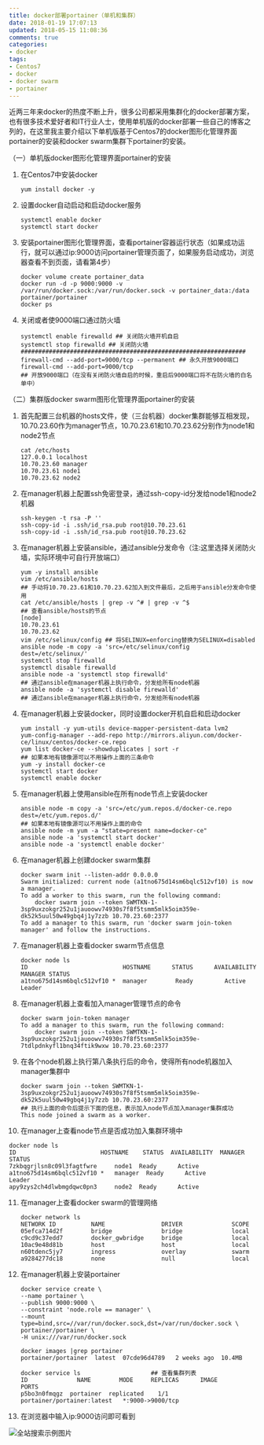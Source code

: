 ```yaml
---
title: docker部署portainer（单机和集群）
date: 2018-01-19 17:07:13
updated: 2018-05-15 11:08:36
comments: true
categories:
- docker
tags:
- Centos7
- docker
- docker swarm
- portainer
---
```


近两三年来docker的热度不断上升，很多公司都采用集群化的docker部署方案，也有很多技术爱好者和IT行业人士，使用单机版的docker部署一些自己的博客之列的，在这里我主要介绍以下单机版基于Centos7的docker图形化管理界面portainer的安装和docker swarm集群下portainer的安装。

（一）单机版docker图形化管理界面portainer的安装

1. 在Centos7中安装docker

   ```
   yum install docker -y
   ```

2. 设置docker自动启动和启动docker服务

   ```shell
   systemctl enable docker
   systemctl start docker
   ```

3. 安装portainer图形化管理界面，查看portainer容器运行状态（如果成功运行，就可以通过ip:9000访问portainer管理页面了，如果服务启动成功，浏览器查看不到页面，请看第4步）

   ```shell
   docker volume create portainer_data
   docker run -d -p 9000:9000 -v /var/run/docker.sock:/var/run/docker.sock -v portainer_data:/data portainer/portainer
   docker ps
   ```

4. 关闭或者使9000端口通过防火墙

   ```shell
   systemctl enable firewalld ## 关闭防火墙开机自启
   systemctl stop firewalld ## 关闭防火墙
   ################################################################
   firewall-cmd --add-port=9000/tcp --permanent ## 永久开放9000端口
   firewall-cmd --add-port=9000/tcp 
   ## 开放9000端口（在没有关闭防火墙自启的时候，重启后9000端口将不在防火墙的白名单中）
   ```


（二）集群版docker swarm图形化管理界面portainer的安装

1. 首先配置三台机器的hosts文件，使（三台机器）docker集群能够互相发现，10.70.23.60作为manager节点，10.70.23.61和10.70.23.62分别作为node1和node2节点

   ```shell
   cat /etc/hosts
   127.0.0.1 localhost
   10.70.23.60 manager
   10.70.23.61 node1
   10.70.23.62 node2

   ```

2. 在manager机器上配置ssh免密登录，通过ssh-copy-id分发给node1和node2机器

   ```shell
   ssh-keygen -t rsa -P ''
   ssh-copy-id -i .ssh/id_rsa.pub root@10.70.23.61
   ssh-copy-id -i .ssh/id_rsa.pub root@10.70.23.62
   ```

3. 在manager机器上安装ansible，通过ansible分发命令（注:这里选择关闭防火墙，实际环境中可自行开放端口）

   ```shell
   yum -y install ansible
   vim /etc/ansible/hosts 
   ## 手动将10.70.23.61和10.70.23.62加入到文件最后，之后用于ansible分发命令使用
   cat /etc/ansible/hosts | grep -v ^# | grep -v ^$ 
   ## 查看ansible/hosts的节点
   [node]
   10.70.23.61
   10.70.23.62
   vim /etc/selinux/config ## 将SELINUX=enforcing替换为SELINUX=disabled
   ansible node -m copy -a 'src=/etc/selinux/config dest=/etc/selinux/'
   systemctl stop firewalld
   systemctl disable firewalld
   ansible node -a 'systemctl stop firewalld' 
   ## 通过ansible在manager机器上执行命令，分发给所有node机器
   ansible node -a 'systemctl disable firewalld'
   ## 通过ansible在manager机器上执行命令，分发给所有node机器
   ```

4. 在manager机器上安装docker，同时设置docker开机自启和启动docker

   ```shell
   yum install -y yum-utils device-mapper-persistent-data lvm2
   yum-config-manager --add-repo http://mirrors.aliyun.com/docker-ce/linux/centos/docker-ce.repo
   yum list docker-ce --showduplicates | sort -r
   ## 如果本地有镜像源可以不用操作上面的三条命令
   yum -y install docker-ce
   systemctl start docker
   systemctl enable docker
   ```

5. 在manager机器上使用ansible在所有node节点上安装docker

   ```shell
   ansible node -m copy -a 'src=/etc/yum.repos.d/docker-ce.repo dest=/etc/yum.repos.d/'
   ## 如果本地有镜像源可以不用操作上面的命令
   ansible node -m yum -a "state=present name=docker-ce"
   ansible node -a 'systemctl start docker'
   ansible node -a 'systemctl enable docker'
   ```

6. 在manager机器上创建docker swarm集群

   ```shell
   docker swarm init --listen-addr 0.0.0.0
   Swarm initialized: current node (a1tno675d14sm6bqlc512vf10) is now a manager.
   To add a worker to this swarm, run the following command:
       docker swarm join --token SWMTKN-1-3sp9uxzokgr252u1jauoowv74930s7f8f5tsmm5mlk5oim359e-dk52k5uul50w49gbq4j1y7zzb 10.70.23.60:2377
   To add a manager to this swarm, run 'docker swarm join-token manager' and follow the instructions.
   ```

7. 在manager机器上查看docker swarm节点信息

   ```shell
   docker node ls
   ID                           HOSTNAME      STATUS      AVAILABILITY   MANAGER STATUS
   a1tno675d14sm6bqlc512vf10 *  manager        Ready         Active           Leader
   ```

8. 在manager机器上查看加入manager管理节点的命令

   ```shell
   docker swarm join-token manager
   To add a manager to this swarm, run the following command:
       docker swarm join --token SWMTKN-1-3sp9uxzokgr252u1jauoowv74930s7f8f5tsmm5mlk5oim359e-7tdlpdnkyfl1bnq34ftik9wxw 10.70.23.60:2377
   ```

9. 在各个node机器上执行第八条执行后的命令，使得所有node机器加入manager集群中

   ```shell
   docker swarm join --token SWMTKN-1-3sp9uxzokgr252u1jauoowv74930s7f8f5tsmm5mlk5oim359e-dk52k5uul50w49gbq4j1y7zzb 10.70.23.60:2377
   ## 执行上面的命令后提示下面的信息，表示加入node节点加入manager集群成功
   This node joined a swarm as a worker. 
   ```

10. 在manager上查看node节点是否成功加入集群环境中

   ```shell
   docker node ls
   ID                        HOSTNAME    STATUS  AVAILABILITY  MANAGER STATUS
   7zkbqgrjlsn8c09l3fagtfwre     node1  Ready      Active              
   a1tno675d14sm6bqlc512vf10 *   manager  Ready      Active         Leader
   apy9zys2ch4dlwbmgdqwc0pn3     node2  Ready      Active
   ```

11. 在manager上查看docker swarm的管理网络

    ```shell
    docker network ls
    NETWORK ID          NAME                DRIVER              SCOPE
    05efca714d2f        bridge              bridge              local
    c9cd9c37edd7        docker_gwbridge     bridge              local
    10ac9e48d81b        host                host                local
    n60tdenc5jy7        ingress             overlay             swarm
    a9284277dc18        none                null                local
    ```

12. 在manager机器上安装portainer

    ```shell
    docker service create \
    --name portainer \
    --publish 9000:9000 \
    --constraint 'node.role == manager' \
    --mount type=bind,src=//var/run/docker.sock,dst=/var/run/docker.sock \
    portainer/portainer \
    -H unix:///var/run/docker.sock

    docker images |grep portainer
    portainer/portainer  latest  07cde96d4789   2 weeks ago  10.4MB

    docker service ls                    ## 查看集群列表
    ID              NAME        MODE     REPLICAS      IMAGE             PORTS
    p5bo3n0fmqgz  portainer  replicated    1/1   portainer/portainer:latest   *:9000->9000/tcp
    ```

13. 在浏览器中输入ip:9000访问即可看到

![全站搜索示例图片](/blog/docker部署portainer（单机和集群）/1516354296.jpg)
